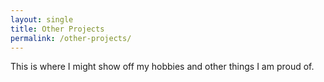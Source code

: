 ```yaml
---
layout: single
title: Other Projects
permalink: /other-projects/
---
```


This is where I might show off my hobbies and other things I am proud of.
